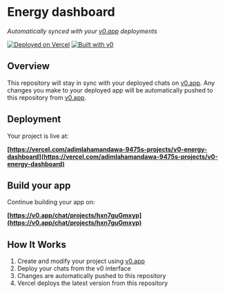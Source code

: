 # Energy dashboard

*Automatically synced with your [v0.app](https://v0.app) deployments*

[![Deployed on Vercel](https://img.shields.io/badge/Deployed%20on-Vercel-black?style=for-the-badge&logo=vercel)](https://vercel.com/adimlahamandawa-9475s-projects/v0-energy-dashboard)
[![Built with v0](https://img.shields.io/badge/Built%20with-v0.app-black?style=for-the-badge)](https://v0.app/chat/projects/hxn7guGmxyp)

## Overview

This repository will stay in sync with your deployed chats on [v0.app](https://v0.app).
Any changes you make to your deployed app will be automatically pushed to this repository from [v0.app](https://v0.app).

## Deployment

Your project is live at:

**[https://vercel.com/adimlahamandawa-9475s-projects/v0-energy-dashboard](https://vercel.com/adimlahamandawa-9475s-projects/v0-energy-dashboard)**

## Build your app

Continue building your app on:

**[https://v0.app/chat/projects/hxn7guGmxyp](https://v0.app/chat/projects/hxn7guGmxyp)**

## How It Works

1. Create and modify your project using [v0.app](https://v0.app)
2. Deploy your chats from the v0 interface
3. Changes are automatically pushed to this repository
4. Vercel deploys the latest version from this repository